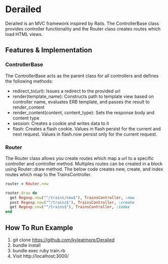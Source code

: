 # Derailed

Derailed is an MVC framework inspired by Rails. The ControllerBase class provides controller functionality and the Router class creates routes which load HTML views.

## Features & Implementation

### ControllerBase

The ControllerBase acts as the parent class for all controllers and defines the following methods:

- redirect_to(url): Issues a redirect to the provided url
- render(template_name): Constructs path to template view based on controller name, evaluates ERB template, and passes the result to render_content
- render_content(content, content_type): Sets the response body and content type
- session: Creates a cookie and writes data to it
- flash: Creates a flash cookie. Values in flash persist for the current and next request. Values in flash.now persist only for the current request.

### Router

The Router class allows you create routes which map a url to a specific controller and controller method. Multiples routes can be created in a block using Router::draw method. The below code creates new, create, and index routes which map to the TrainsController.

```ruby
router = Router.new

router.draw do
  get Regexp.new("^/trains/new$"), TrainsController, :new
  post Regexp.new("^/trains$"), TrainsController, :create
  get Regexp.new("^/trains$"), TrainsController, :index
end
```

## How To Run Example

1. git clone https://github.com/kyleatmore/Derailed
2. bundle install
3. bundle exec ruby train.rb
4. Visit http://localhost:3000/
